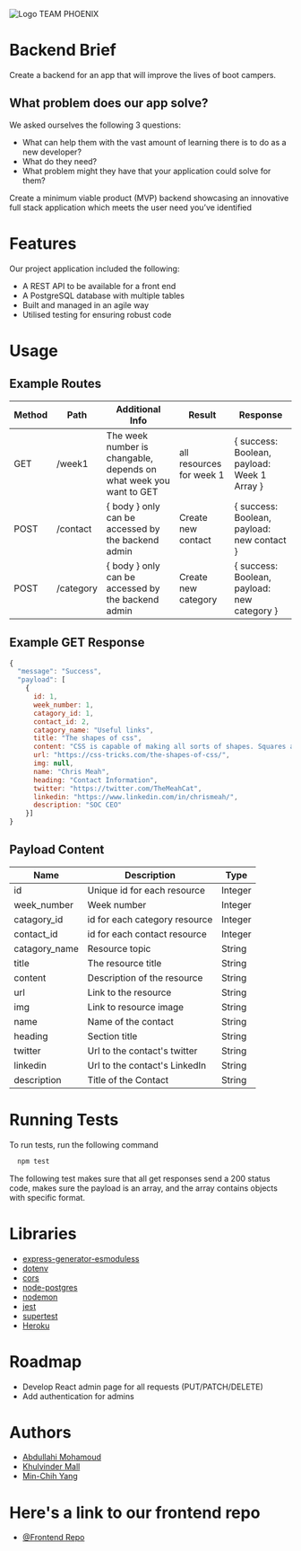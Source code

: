 ![Logo](https://russellventura.co.uk/wp-content/uploads/2022/06/TeamPhoenix.png)
TEAM PHOENIX

# Backend Brief

Create a backend for an app that will improve the lives of boot campers.



## What problem does our app solve?

We asked ourselves the following 3 questions:

- What can help them with the vast amount of learning there is to do as a new developer?
- What do they need?
- What problem might they have that your application could solve for them?

Create a minimum viable product (MVP) backend showcasing an innovative full stack application which meets the user need you’ve identified

# Features

Our project application included the following:

- A REST API to be available for a front end
- A PostgreSQL database with multiple tables
- Built and managed in an agile way
- Utilised testing for ensuring robust code


# Usage
 
## Example Routes


| Method | Path             | Additional Info | Result                                         | Response                                  |
| ------ | ---------------- | --------------- | ---------------------------------------------- | ----------------------------------------- |
| GET    | /week1          | The week number is changable, depends on what week you want to GET   | all resources for week 1                                      | { success: Boolean, payload: Week 1 Array } |
| POST    | /contact          | { body } only can be accessed by the backend admin  | Create new contact                                     | { success: Boolean, payload: new contact } |
| POST    | /category          | { body } only can be accessed by the backend admin   | Create new category                                     | { success: Boolean, payload: new category } |

## Example GET Response

```javascript
{
  "message": "Success",
  "payload": [
    {
      id: 1,
      week_number: 1,
      catagory_id: 1,
      contact_id: 2,
      catagory_name: "Useful links",
      title: "The shapes of css",
      content: "CSS is capable of making all sorts of shapes. Squares and rectangles are easy, as they are the natural shapes of the web. Add a width and height and you have the exact size rectangle you need. Add border-radius and you can round that shape, and enough of it you can turn those rectangles into circles and ovals.",
      url: "https://css-tricks.com/the-shapes-of-css/",
      img: null,
      name: "Chris Meah",
      heading: "Contact Information",
      twitter: "https://twitter.com/TheMeahCat",
      linkedin: "https://www.linkedin.com/in/chrismeah/",
      description: "SOC CEO"
    }]
}
```
## Payload Content

|Name | Description            | Type|
| ------ | ---------------- | --------------- | 
| id   | Unique id for each resource          | Integer   | 
| week_number    | Week number          | Integer  | 
| catagory_id    | id for each category resource        | Integer   | 
| contact_id    | id for each contact resource           | Integer   | 
| catagory_name    | Resource topic          | String   | 
| title    |   The resource title        | String   | 
| content    |  Description of the resource       | String   | 
| url    |  Link to the resource         | String   | 
| img    |  Link to resource image        | String   | 
| name   |  Name of the contact        | String   | 
| heading    | Section title          | String   | 
| twitter    |  Url to the contact's twitter         | String   |
| linkedin    |   Url to the contact's LinkedIn        | String   |
| description    |  Title of the Contact         | String   |

# Running Tests

To run tests, run the following command

```bash
  npm test
```
The following test makes sure that all get responses send a 200 status code, makes sure the payload is an array, and the array contains objects with specific format.

# Libraries

 - [express-generator-esmoduless](https://www.npmjs.com/package/express-generator-esmodules)
 - [dotenv](https://www.npmjs.com/package/dotenv)
 - [cors](https://www.npmjs.com/package/cors)
 - [node-postgres](https://www.npmjs.com/package/pg)
 - [nodemon](https://www.npmjs.com/package/nodemon)
 - [jest](https://www.npmjs.com/package/jest)
 - [supertest](https://www.npmjs.com/package/supertest)
 - [Heroku](https://www.heroku.com/)


# Roadmap

- Develop React admin page for all requests (PUT/PATCH/DELETE)
- Add authentication for admins

# Authors

- [Abdullahi Mohamoud](https://github.com/Abdu11ahi)
- [Khulvinder Mall](https://github.com/KhullyMall)
- [Min-Chih Yang](https://github.com/Min-Chih)

# Here's a link to our frontend repo

- [@Frontend Repo](https://github.com/SchoolOfCode/w9_frontend-project-team-phoenix)


